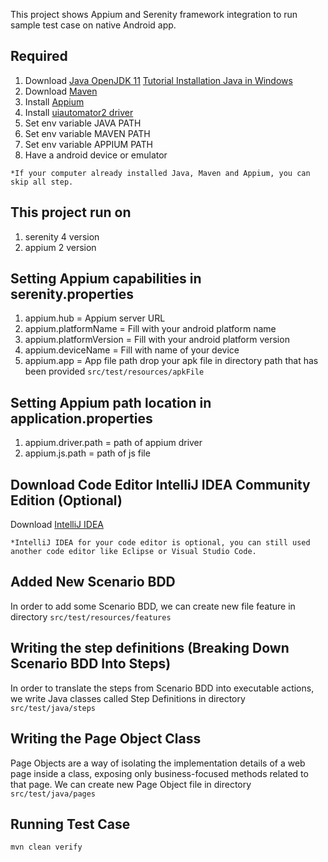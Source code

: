 This project shows Appium and Serenity framework integration to run sample test case on native Android app.
## Required

1. Download [Java OpenJDK 11](https://jdk.java.net/java-se-ri/11)
   [Tutorial Installation Java in Windows](https://www.petanikode.com/java-windows/)
2. Download [Maven](https://maven.apache.org/download.cgi?Preferred=ftp://ftp.osuosl.org/pub/apache/)
3. Install [Appium](https://appium.io/docs/en/2.0/quickstart/install/)
4. Install [uiautomator2 driver](https://appium.io/docs/en/2.0/quickstart/uiauto2-driver/)
5. Set env variable JAVA PATH
6. Set env variable MAVEN PATH
7. Set env variable APPIUM PATH
8. Have a android device or emulator

`*If your computer already installed Java, Maven and Appium, you can skip all step.`
## This project run on
1. serenity 4 version
2. appium 2 version


## Setting Appium capabilities in serenity.properties
1. appium.hub = Appium server URL
2. appium.platformName = Fill with your android platform name
3. appium.platformVersion  =  Fill with your android platform version
4. appium.deviceName  =  Fill with name of your device
5. appium.app  =  App file path
   drop your apk file in directory path that has been provided `src/test/resources/apkFile`

## Setting Appium path location in application.properties
1. appium.driver.path = path of appium driver
2. appium.js.path = path of js file

## Download Code Editor IntelliJ IDEA Community Edition (Optional)
Download [IntelliJ IDEA](https://www.jetbrains.com/idea/download)

`*IntelliJ IDEA for your code editor is optional, you can still used another code editor like Eclipse or Visual Studio Code.`

## Added New Scenario BDD

In order to add some Scenario BDD, we can create new file feature in directory `src/test/resources/features`

## Writing the step definitions (Breaking Down Scenario BDD Into Steps)

In order to translate the steps from Scenario BDD into executable actions, we write Java classes called Step Definitions in directory `src/test/java/steps`

## Writing the Page Object Class

Page Objects are a way of isolating the implementation details of a web page inside a class, exposing only business-focused methods related to that page.
We can create new Page Object file in directory `src/test/java/pages`


## Running Test Case

```
mvn clean verify
```
